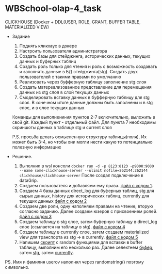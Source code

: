 # WBSchool-olap-4_task
CLICKHOUSE (Docker + DDL(USER, ROLE, GRANT, BUFFER TABLE, MATERIALIZED VIEW)
* Задание
  1) Поднять кликхаус в докере
  2) Настроить пользователя администратора
  3) Создать базы для стейджинга, исторических данных, текущих данных и буферных таблиц
  4) Создать роль только для чтения и роль с возможность создавать и заполнять данные в БД стейджинга(stg). Создать двух пользователей с такими правами по умолчанию
  5) Реализовать через буфферную таблицу заполнение stg слоя
  6) Создать матереализованное представление для перемещения данных из stg слоя в слой текущих данных
  7) Смоделировать вставку данных в буфферную таблицу для stg слоя. В конечном итоге данные должны быть заполнены и в stg слое, и в слое текущих данных
     
  Команды для выполнениния пунктов 2-7 включительно, выложить в свой git. Каждый пункт - отдельный файл. Для пункта 7 необходимы скриншоты данных в таблице stg и current слоя

  P.S. просьба делать осмысленную структуру таблицы(поля). Их может быть 3-4, но чтобы они могли нести какую то потенциально полезную информацию

* Решение.
  1) Выполнил в wsl консоли  ```docker run -d -p 8123:8123 -p9000:9000 --name some-clickhouse-server --ulimit nofile=262144:262144 clickhouse/clickhouse-server```
     После создал подключение в dataGrip.
  2) Создаем пользователя и добавляем ему права. [файл с кодом 1](https://github.com/AntonStart/WBSchool-olap-4_task/blob/main/2_point_admin_create.sql).
  3) Создаем 4 базы данных direct_log для буферных таблиц, stg для сырых данных, history для исторических таблиц, currently для текущих данных [файл с кодом 2](https://github.com/AntonStart/WBSchool-olap-4_task/blob/main/3_point_create_databases.sql)
  4) Создаем две роли, одну наполняем правами на чтение, вторую согласно заданию. Далее создаем юзеров с присвоением ролей. [файл с кодом 3](https://github.com/AntonStart/WBSchool-olap-4_task/blob/main/4_point_role_users_create.sql)
  5) Создаем таблицу в stg слое, затем буферную таблицу в direct_log слое (ссылается на таблицу в stg). [файл с кодом 4](https://github.com/AntonStart/WBSchool-olap-4_task/blob/main/5_point_create_buffer_stg.sql)
  6) Создаем таблицу в currently слое, затем создаем materialized view для транспорта из stg -> в currently. [файл с кодом 5](https://github.com/AntonStart/WBSchool-olap-4_task/blob/main/6_point_create_mat_view_and_currently.sql)
  7) Напишем [скрипт](https://github.com/AntonStart/WBSchool-olap-4_task/blob/main/7_point_scrypt_insert.sql) с random функциями для вставки в buffer таблицу, выполним его несколько раз. Далее селектнем [буфер](https://github.com/AntonStart/WBSchool-olap-4_task/blob/main/1_buffer.jpg), затем [stg](https://github.com/AntonStart/WBSchool-olap-4_task/blob/main/2_stg.jpg), затем [currently](https://github.com/AntonStart/WBSchool-olap-4_task/blob/main/3_currently.jpg).

PS. Имя и фамилия userov наполнял через randomstring() поэтому символьно.
  
